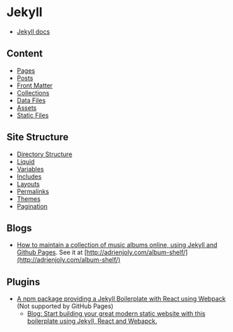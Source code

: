 # Jekyll

* [Jekyll docs](https://jekyllrb.com/docs/)

## Content 

*   [Pages](https://jekyllrb.com/docs/pages/)
*   [Posts](https://jekyllrb.com/docs/posts/)
*   [Front Matter](https://jekyllrb.com/docs/front-matter/)
*   [Collections](https://jekyllrb.com/docs/collections/)
*   [Data Files](https://jekyllrb.com/docs/datafiles/)
*   [Assets](https://jekyllrb.com/docs/assets/)
*   [Static Files](https://jekyllrb.com/docs/static-files/)

## Site Structure

*   [Directory Structure](https://jekyllrb.com/docs/structure/)
*   [Liquid](https://jekyllrb.com/docs/liquid/)
*   [Variables](https://jekyllrb.com/docs/variables/)
*   [Includes](https://jekyllrb.com/docs/includes/)
*   [Layouts](https://jekyllrb.com/docs/layouts/)
*   [Permalinks](https://jekyllrb.com/docs/permalinks/)
*   [Themes](https://jekyllrb.com/docs/themes/)
*   [Pagination](https://jekyllrb.com/docs/pagination/)

## Blogs

* [How to maintain a collection of music albums online, using Jekyll and Github Pages](https://dev.to/adrienjoly/how-to-maintain-a-collection-of-music-albums-online-using-jekyll-and-github-pages-3hd6). See it at [http://adrienjoly.com/album-shelf/](http://adrienjoly.com/album-shelf/)

## Plugins

* [A npm package providing a Jekyll Boilerplate with React using Webpack](https://www.npmjs.com/package/jekyll-react-webpack) (Not supported by GitHub Pages)
  - [Blog: Start building your great modern static website with this boilerplate using Jekyll, React and Webapck.](https://marcoslombog.com/2019/04/07/jekyll-react-webpack.html)